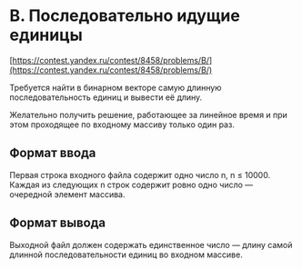 # B. Последовательно идущие единицы

[https://contest.yandex.ru/contest/8458/problems/B/](https://contest.yandex.ru/contest/8458/problems/B/)

Требуется найти в бинарном векторе самую длинную последовательность единиц и вывести её длину.

Желательно получить решение, работающее за линейное время и при этом проходящее по входному массиву только один раз.

## Формат ввода

Первая строка входного файла содержит одно число n, n ≤ 10000. Каждая из следующих n строк содержит ровно одно число — очередной элемент массива.

## Формат вывода

Выходной файл должен содержать единственное число — длину самой длинной последовательности единиц во входном массиве.
